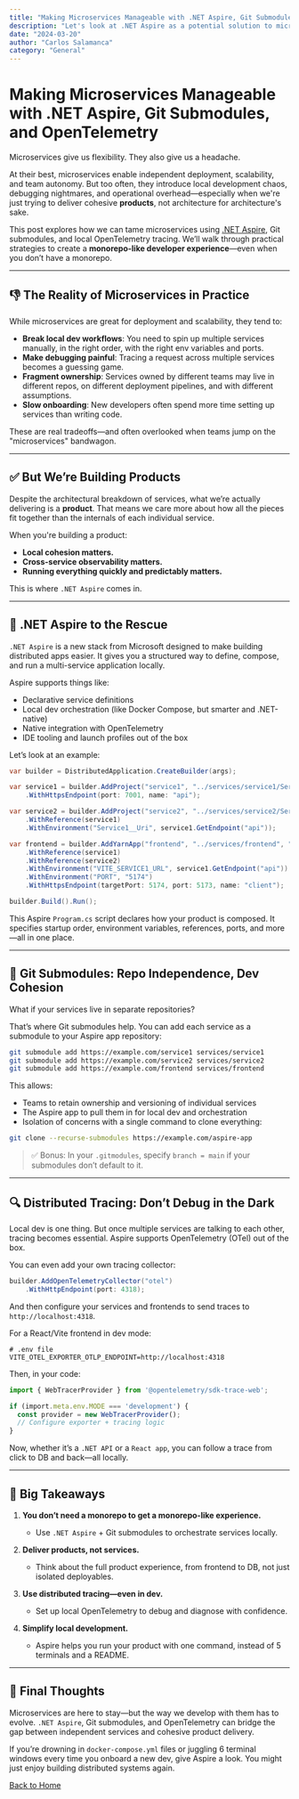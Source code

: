 ```yaml
---
title: "Making Microservices Manageable with .NET Aspire, Git Submodules, and OpenTelemetry"
description: "Let's look at .NET Aspire as a potential solution to microservices development"
date: "2024-03-20"
author: "Carlos Salamanca"
category: "General"
---
```


# Making Microservices Manageable with .NET Aspire, Git Submodules, and OpenTelemetry

Microservices give us flexibility. They also give us a headache.

At their best, microservices enable independent deployment, scalability, and team autonomy. But too often, they introduce local development chaos, debugging nightmares, and operational overhead—especially when we're just trying to deliver cohesive **products**, not architecture for architecture's sake.

This post explores how we can tame microservices using [.NET Aspire](https://devblogs.microsoft.com/dotnet/introducing-dotnet-aspire/), Git submodules, and local OpenTelemetry tracing. We’ll walk through practical strategies to create a **monorepo-like developer experience**—even when you don’t have a monorepo.

---

## 👎 The Reality of Microservices in Practice

While microservices are great for deployment and scalability, they tend to:

- **Break local dev workflows**: You need to spin up multiple services manually, in the right order, with the right env variables and ports.
- **Make debugging painful**: Tracing a request across multiple services becomes a guessing game.
- **Fragment ownership**: Services owned by different teams may live in different repos, on different deployment pipelines, and with different assumptions.
- **Slow onboarding**: New developers often spend more time setting up services than writing code.

These are real tradeoffs—and often overlooked when teams jump on the "microservices" bandwagon.

---

## ✅ But We’re Building Products

Despite the architectural breakdown of services, what we’re actually delivering is a **product**. That means we care more about how all the pieces fit together than the internals of each individual service.

When you're building a product:

- **Local cohesion matters.**
- **Cross-service observability matters.**
- **Running everything quickly and predictably matters.**

This is where `.NET Aspire` comes in.

---

## 🚀 .NET Aspire to the Rescue

`.NET Aspire` is a new stack from Microsoft designed to make building distributed apps easier. It gives you a structured way to define, compose, and run a multi-service application locally.

Aspire supports things like:

- Declarative service definitions
- Local dev orchestration (like Docker Compose, but smarter and .NET-native)
- Native integration with OpenTelemetry
- IDE tooling and launch profiles out of the box

Let’s look at an example:

```csharp
var builder = DistributedApplication.CreateBuilder(args);

var service1 = builder.AddProject("service1", "../services/service1/Service1.API.csproj")
    .WithHttpsEndpoint(port: 7001, name: "api");

var service2 = builder.AddProject("service2", "../services/service2/Service2.API.csproj")
    .WithReference(service1)
    .WithEnvironment("Service1__Uri", service1.GetEndpoint("api"));

var frontend = builder.AddYarnApp("frontend", "../services/frontend", "dev")
    .WithReference(service1)
    .WithReference(service2)
    .WithEnvironment("VITE_SERVICE1_URL", service1.GetEndpoint("api"))
    .WithEnvironment("PORT", "5174")
    .WithHttpsEndpoint(targetPort: 5174, port: 5173, name: "client");

builder.Build().Run();
```

This Aspire `Program.cs` script declares how your product is composed. It specifies startup order, environment variables, references, ports, and more—all in one place.

---

## 🔗 Git Submodules: Repo Independence, Dev Cohesion

What if your services live in separate repositories?

That’s where Git submodules help. You can add each service as a submodule to your Aspire app repository:

```bash
git submodule add https://example.com/service1 services/service1
git submodule add https://example.com/service2 services/service2
git submodule add https://example.com/frontend services/frontend
```

This allows:

- Teams to retain ownership and versioning of individual services
- The Aspire app to pull them in for local dev and orchestration
- Isolation of concerns with a single command to clone everything:

```bash
git clone --recurse-submodules https://example.com/aspire-app
```

> ✅ Bonus: In your `.gitmodules`, specify `branch = main` if your submodules don’t default to it.

---

## 🔍 Distributed Tracing: Don’t Debug in the Dark

Local dev is one thing. But once multiple services are talking to each other, tracing becomes essential. Aspire supports OpenTelemetry (OTel) out of the box.

You can even add your own tracing collector:

```csharp
builder.AddOpenTelemetryCollector("otel")
    .WithHttpEndpoint(port: 4318);
```

And then configure your services and frontends to send traces to `http://localhost:4318`.

For a React/Vite frontend in dev mode:

```env
# .env file
VITE_OTEL_EXPORTER_OTLP_ENDPOINT=http://localhost:4318
```

Then, in your code:

```ts
import { WebTracerProvider } from '@opentelemetry/sdk-trace-web';

if (import.meta.env.MODE === 'development') {
  const provider = new WebTracerProvider();
  // Configure exporter + tracing logic
}
```

Now, whether it’s a `.NET API` or a `React app`, you can follow a trace from click to DB and back—all locally.

---

## 🧠 Big Takeaways

1. **You don’t need a monorepo to get a monorepo-like experience.**
   - Use `.NET Aspire` + Git submodules to orchestrate services locally.

2. **Deliver products, not services.**
   - Think about the full product experience, from frontend to DB, not just isolated deployables.

3. **Use distributed tracing—even in dev.**
   - Set up local OpenTelemetry to debug and diagnose with confidence.

4. **Simplify local development.**
   - Aspire helps you run your product with one command, instead of 5 terminals and a README.

---

## 🧪 Final Thoughts

Microservices are here to stay—but the way we develop with them has to evolve. `.NET Aspire`, Git submodules, and OpenTelemetry can bridge the gap between independent services and cohesive product delivery.

If you’re drowning in `docker-compose.yml` files or juggling 6 terminal windows every time you onboard a new dev, give Aspire a look. You might just enjoy building distributed systems again.


[Back to Home](/) 